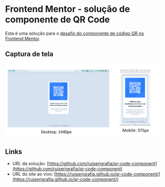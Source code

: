 # Frontend Mentor - solução de componente de QR Code

Esta é uma solução para o [desafio do componente de código QR no Frontend Mentor](https://www.frontendmentor.io/challenges/qr-code-component-iux_sIO_H).

## Captura de tela

![](./screenshots.png)

## Links

- URL da solução: [https://github.com/ruiserigrafia/qr-code-component](https://github.com/ruiserigrafia/qr-code-component)
- URL do site ao vivo: [https://ruiserigrafia.github.io/qr-code-component/](https://ruiserigrafia.github.io/qr-code-component/)

#

